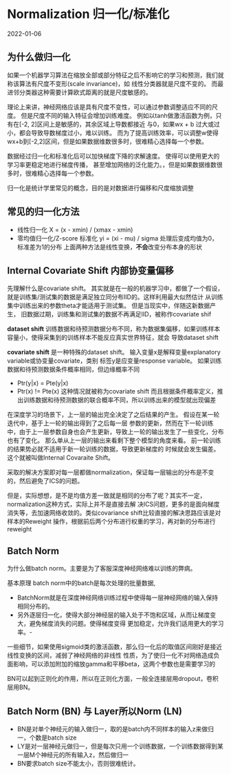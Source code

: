 # Normalization 归一化/标准化
2022-01-06
## 为什么做归一化
如果一个机器学习算法在缩放全部或部分特征之后不影响它的学习和预测，我们就称该算法有尺度不变形(scale invariance)，如
线性分类器就是尺度不变的。 而最进邻分类器这种需要计算欧式距离的就是尺度敏感的。

理论上来讲，神经网络应该是具有尺度不变性，可以通过参数调整适应不同的尺度。
但是尺度不同的输入特征会增加训练难度。 例如以tanh做激活函数为例，只有在[-2, 2]区间上是敏感的，其余区域上导数都接近
与0，如果wx + b 过大或过小，都会导致导数梯度过小，难以训练。
而为了提高训练效率，可以调整w使得 wx+b到[-2,2]区间，但是如果数据维数很多时，很难精心选择每一个参数。

数据经过归一化和标准化后可以加快梯度下降的求解速度。 使得可以使用更大的学习率更稳定地进行梯度传播，
甚至增加网络的泛化能力。，但是如果数据维数很多时，很难精心选择每一个参数。

归一化是统计学里常见的概念，目的是对数据进行偏移和尺度缩放调整

## 常见的归一化方法
- 线性归一化   X = (x - xmin) / (xmax - xmin)
- 零均值归一化/Z-score 标准化 yi = (xi - mu) / sigma 处理后变成均值为0，标准差为1的分布
上面两种方法是线性变换，**不会**改变分布本身的形状

## Internal Covariate Shift 内部协变量偏移
先理解什么是covariate shift。
其实就是在一般的机器学习中，都做了一个假设，就是训练集/测试集的数据是满足独立同分布IID的。这样利用最大似然估计
从训练集中训练出来的参数theta才能适用于测试集。 
但是当现实中，伴随这新数据产生， 旧数据过期，训练集和测试集的数据不再满足IID，被称作covariate shif

**dataset shift**
训练数据和待预测数据分布不同，称为数据集偏移，如果训练样本容量小，使得采集到的训练样本不能反应真实世界特征，就会
导致dataset shift

**covariate shift** 是一种特殊的dataset shift。 输入变量x是解释变量explanatory variable或协变量covariate，类别
标签y是应变量response variable。 
如果训练数据和待预测数据条件概率相同，但边缘概率不同
- Ptr(y|x) = Pte(y|x)
- Ptr(x) != Pte(x)
这种情况就被称为covariate shift
而且根据条件概率定义，推出训练数据和待预测数据的联合概率不同，所以训练出来的模型就出现偏差

在深度学习的场景下，上一层的输出完全决定了之后结果的产生。 假设在某一轮迭代中，基于上一轮的输出得到了之后每一层
参数的更新，然而在下一轮训练中，由于上一层参数自身也会产生更新，导致上一轮的输出发生了一些变化，分布也有了变化。
那么单从上一层的输出来看剩下整个模型的角度来看。 前一轮训练的结果势必就不适用于新一轮训练的数据，导致更新梯度的
时候就会发生偏差。 这个就被叫做Internal Covaraite Shift。

采取的解决方案即对每一层都做normalization，保证每一层输出的分布是不变的，然后避免了ICS的问题。

但是，实际想想，是不是均值方差一致就是相同的分布了呢？其实不一定，normalization这种方式，实际上并不是直接去解
决ICS问题，更多的是面向梯度消失等，去加速网络收敛的。类似covariance shift比较直接的解决思路应该是对样本的Reweight
操作，根据前后两个分布进行权重的学习，再对新的分布进行reweight


## Batch Norm
为什么做batch norm。主要是为了客服深度神经网络难以训练的弊病。

基本原理
batch norm中的batch是每次处理的批量数据,

- BatchNorm就是在深度神经网络训练过程中使得每一层神经网络的输入保持相同分布的。
- 另外逐层归一化，使得大部分神经层的输入处于不饱和区域，从而让梯度变大，避免梯度消失的问题。使得梯度变得
更加稳定，允许我们适用更大的学习率。- 

一些细节，如果使用sigmoid类的激活函数，那么归一化后的取值区间刚好是接近线性变换的区间，减弱了神经网络的非线性
性质，为了使归一化不对网络造成负面影响，可以添加附加的缩放gamma和平移beta，这两个参数也是需要学习的

BN可以起到正则化的作用，所以在正则化方面，一般全连接层用dropout，卷积层用BN。
## Batch Norm (BN) 与 Layer所以Norm (LN)
- BN是对单个神经元的输入做归一，取的是batch内不同样本的输入z来做归一，个数是batch size
- LY是对一层神经元做归一，但是每次只用一个训练数据，一个训练数据得到某一层M个神经元的所有输入z，然后做归一
- BN要求batch size不能太小，否则很难统计。

